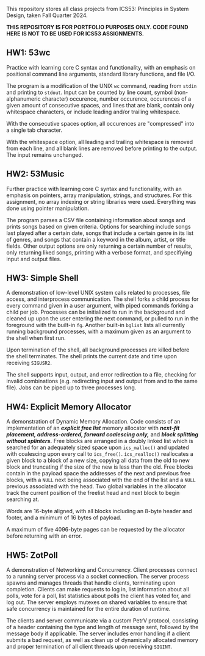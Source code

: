 This repository stores all class projects from ICS53: Principles in System Design, taken Fall Quarter 2024.

**THIS REPOSITORY IS FOR PORTFOLIO PURPOSES ONLY. CODE FOUND HERE IS NOT TO BE USED FOR ICS53 ASSIGNMENTS.**

## HW1: 53wc
Practice with learning core C syntax and functionality, with an emphasis on positional command line arguments, standard library functions, and file I/O.

The program is a modification of the UNIX `wc` command, reading from `stdin` and printing to `stdout`. Input can be counted by line count, symbol (non-alphanumeric character) occurence,
number occurence, occurences of a given amount of consecutive spaces, and lines that are blank, contain only whitespace characters, or include leading and/or trailing whitespace.

With the consecutive spaces option, all occurences are "compressed" into a single tab character.

With the whitespace option, all leading and trailing whitespace is removed from each line, and all blank lines are removed before printing to the output. The input remains unchanged.

## HW2: 53Music
Further practice with learning core C syntax and functionality, with an emphasis on pointers, array manipulation, strings, and structures. For this assignment, no array indexing or string libraries were used.
Everything was done using pointer manipulation.

The program parses a CSV file containing information about songs and prints songs based on given criteria. Options for searching include songs last played after a certain date, songs that include a certain genre
in its list of genres, and songs that contain a keyword in the album, artist, or title fields. Other output options are only returning a certain number of results, only returning liked songs, printing with a
verbose format, and specifiying input and output files.


## HW3: Simple Shell
A demonstration of low-level UNIX system calls related to processes, file access, and interprocess communication. The shell forks a child process for every command given in a user argument, with piped
commands forking a child per job. Processes can be initialized to run in the background and cleaned up upon the user entering the next command, or pulled to run in the foreground with the built-in `fg`.
Another built-in `bglist` lists all currently running background processes, with a maximum given as an argument to the shell when first run.

Upon termination of the shell, all background processes are killed before the shell terminates. The shell prints the current date and time upon receiving `SIGUSR2`.

The shell supports input, output, and error redirection to a file, checking for invalid combinations (e.g. redirecting input and output from and to the same file).
Jobs can be piped up to three processes long.


## HW4: Explicit Memory Allocator
A demonstration of Dynamic Memory Allocation. Code consists of an implementation of an ***explicit free list*** memory allocator with ***next-fit placement, address-ordered, forward coalescing only,*** and ***block splitting without splinters.***
Free blocks are arranged in a doubly linked list which is searched for an adequately sized space upon `ics_malloc()` and updated with coalescing upon every call to `ics_free()`.
`ics_realloc()` reallocates a given block to a block of a new size, copying all data from the old to new block and truncating if the size of the new is less than the old.
Free blocks contain in the payload space the addresses of the next and previous free blocks, with a `NULL` next being associated with the end of the list and a `NULL` previous associated with the head.
Two global variables in the allocator track the current position of the freelist head and next block to begin searching at.

Words are 16-byte aligned, with all blocks including an 8-byte header and footer, and a minimum of 16 bytes of payload.

A maximum of five 4096-byte pages can be requested by the allocator before returning with an error.

## HW5: ZotPoll

A demonstration of Networking and Concurrency. Client processes connect to a running server process via a socket connection. The server process spawns and manages threads that handle clients, terminating upon completion.
Clients can make requests to log in, list information about all polls, vote for a poll, list statistics about polls the client has voted for, and log out.
The server employs mutexes on shared variables to ensure that safe concurrency is maintained for the entire duration of runtime.

The clients and server communicate via a custom PetrV protocol, consisting of a header containing the type and length of message sent, followed by the message body if applicable.
The server includes error handling if a client submits a bad request, as well as clean up of dynamically allocated memory and proper termination of all client threads upon receiving `SIGINT`.
